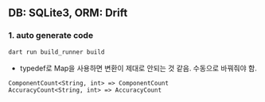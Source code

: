 ## DB: SQLite3, ORM: Drift

### 1. auto generate code

```sh
dart run build_runner build
```

- typedef로 Map을 사용하면 변환이 제대로 안되는 것 같음.
  수동으로 바꿔줘야 함.

```
ComponentCount<String, int> => ComponentCount
AccuracyCount<String, int> => AccuracyCount
```
